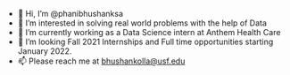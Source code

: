 - 👋 Hi, I’m @phanibhushanksa
- 👀 I’m interested in solving real world problems with the help of Data
- 🌱 I’m currently working as a Data Science intern at Anthem Health Care
- 💞️ I’m looking Fall 2021 Internships and Full time opportunities starting January 2022.
- 📫 Please reach me at bhushankolla@usf.edu

<!---
phanibhushanksa/phanibhushanksa is a ✨ special ✨ repository because its `README.md` (this file) appears on your GitHub profile.
You can click the Preview link to take a look at your changes.
--->

